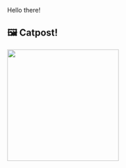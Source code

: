 Hello there!



## 🖼️ Catpost!

<sub>
    <img src="https://cdn2.thecatapi.com/images/9sq.jpg" height="256">
</sub>

